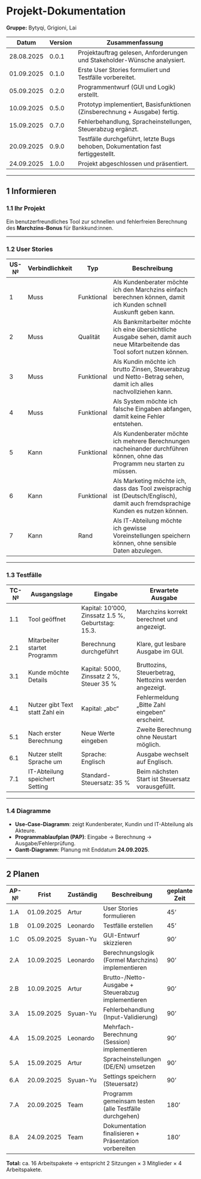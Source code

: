 # Projekt-Dokumentation  

**Gruppe:** Bytyqi, Grigioni, Lai  

| Datum      | Version | Zusammenfassung                                                                 |
| ---------- | ------- | ------------------------------------------------------------------------------- |
| 28.08.2025 | 0.0.1   | Projektauftrag gelesen, Anforderungen und Stakeholder-Wünsche analysiert.        |
| 01.09.2025 | 0.1.0   | Erste User Stories formuliert und Testfälle vorbereitet.                        |
| 05.09.2025 | 0.2.0   | Programmentwurf (GUI und Logik) erstellt.                                       |
| 10.09.2025 | 0.5.0   | Prototyp implementiert, Basisfunktionen (Zinsberechnung + Ausgabe) fertig.      |
| 15.09.2025 | 0.7.0   | Fehlerbehandlung, Spracheinstellungen, Steuerabzug ergänzt.                     |
| 20.09.2025 | 0.9.0   | Testfälle durchgeführt, letzte Bugs behoben, Dokumentation fast fertiggestellt. |
| 24.09.2025 | 1.0.0   | Projekt abgeschlossen und präsentiert.                                          |

---

## 1 Informieren  

### 1.1 Ihr Projekt  
Ein benutzerfreundliches Tool zur schnellen und fehlerfreien Berechnung des **Marchzins-Bonus** für Bankkund:innen.  

---

### 1.2 User Stories  

| US-№ | Verbindlichkeit | Typ         | Beschreibung                                                                 |
| ---- | --------------- | ----------- | ----------------------------------------------------------------------------- |
| 1    | Muss            | Funktional  | Als Kundenberater möchte ich den Marchzins einfach berechnen können, damit ich Kunden schnell Auskunft geben kann. |
| 2    | Muss            | Qualität    | Als Bankmitarbeiter möchte ich eine übersichtliche Ausgabe sehen, damit auch neue Mitarbeitende das Tool sofort nutzen können. |
| 3    | Muss            | Funktional  | Als Kundin möchte ich brutto Zinsen, Steuerabzug und Netto-Betrag sehen, damit ich alles nachvollziehen kann. |
| 4    | Muss            | Funktional  | Als System möchte ich falsche Eingaben abfangen, damit keine Fehler entstehen. |
| 5    | Kann            | Funktional  | Als Kundenberater möchte ich mehrere Berechnungen nacheinander durchführen können, ohne das Programm neu starten zu müssen. |
| 6    | Kann            | Funktional  | Als Marketing möchte ich, dass das Tool zweisprachig ist (Deutsch/Englisch), damit auch fremdsprachige Kunden es nutzen können. |
| 7    | Kann            | Rand        | Als IT-Abteilung möchte ich gewisse Voreinstellungen speichern können, ohne sensible Daten abzulegen. |

---

### 1.3 Testfälle  

| TC-№ | Ausgangslage                  | Eingabe                           | Erwartete Ausgabe                                   |
| ---- | ----------------------------- | --------------------------------- | --------------------------------------------------- |
| 1.1  | Tool geöffnet                 | Kapital: 10’000, Zinssatz 1.5 %, Geburtstag: 15.3. | Marchzins korrekt berechnet und angezeigt.          |
| 2.1  | Mitarbeiter startet Programm  | Berechnung durchgeführt            | Klare, gut lesbare Ausgabe im GUI.                  |
| 3.1  | Kunde möchte Details          | Kapital: 5000, Zinssatz 2 %, Steuer 35 % | Bruttozins, Steuerbetrag, Nettozins werden angezeigt. |
| 4.1  | Nutzer gibt Text statt Zahl ein | Kapital: „abc“                     | Fehlermeldung „Bitte Zahl eingeben“ erscheint.      |
| 5.1  | Nach erster Berechnung        | Neue Werte eingeben                 | Zweite Berechnung ohne Neustart möglich.            |
| 6.1  | Nutzer stellt Sprache um      | Sprache: Englisch                  | Ausgabe wechselt auf Englisch.                      |
| 7.1  | IT-Abteilung speichert Setting | Standard-Steuersatz: 35 %          | Beim nächsten Start ist Steuersatz vorausgefüllt.   |

---

### 1.4 Diagramme  

- **Use-Case-Diagramm**: zeigt Kundenberater, Kundin und IT-Abteilung als Akteure.  
- **Programmablaufplan (PAP)**: Eingabe → Berechnung → Ausgabe/Fehlerprüfung.  
- **Gantt-Diagramm**: Planung mit Enddatum **24.09.2025**.  

---

## 2 Planen  

| AP-№ | Frist      | Zuständig  | Beschreibung                                               | geplante Zeit |
| ---- | ---------- | ---------- | ---------------------------------------------------------- | ------------- |
| 1.A  | 01.09.2025 | Artur      | User Stories formulieren                                   | 45’           |
| 1.B  | 01.09.2025 | Leonardo   | Testfälle erstellen                                        | 45’           |
| 1.C  | 05.09.2025 | Syuan-Yu   | GUI-Entwurf skizzieren                                     | 90’           |
| 2.A  | 10.09.2025 | Leonardo   | Berechnungslogik (Formel Marchzins) implementieren         | 90’           |
| 2.B  | 10.09.2025 | Artur      | Brutto-/Netto-Ausgabe + Steuerabzug implementieren         | 90’           |
| 3.A  | 15.09.2025 | Syuan-Yu   | Fehlerbehandlung (Input-Validierung)                       | 90’           |
| 4.A  | 15.09.2025 | Leonardo   | Mehrfach-Berechnung (Session) implementieren               | 90’           |
| 5.A  | 15.09.2025 | Artur      | Spracheinstellungen (DE/EN) umsetzen                       | 90’           |
| 6.A  | 20.09.2025 | Syuan-Yu   | Settings speichern (Steuersatz)                           | 90’           |
| 7.A  | 20.09.2025 | Team       | Programm gemeinsam testen (alle Testfälle durchgehen)     | 180’          |
| 8.A  | 24.09.2025 | Team       | Dokumentation finalisieren + Präsentation vorbereiten     | 180’          |

**Total:** ca. 16 Arbeitspakete → entspricht 2 Sitzungen × 3 Mitglieder × 4 Arbeitspakete.  
